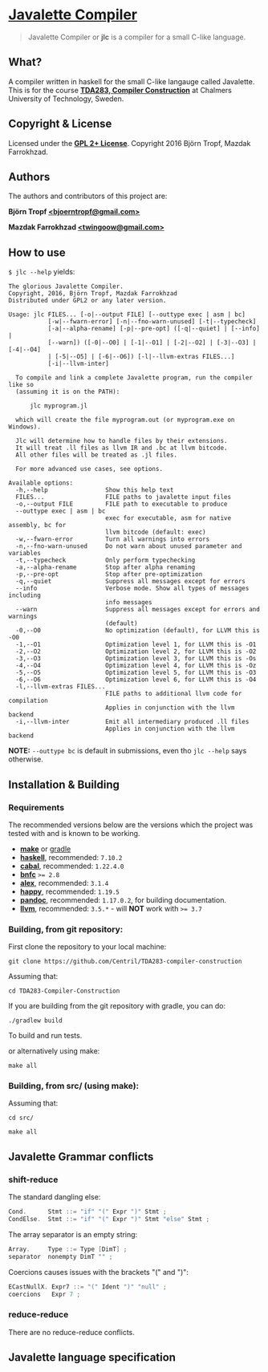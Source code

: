 # [Javalette Compiler]

> Javalette Compiler or **jlc** is a compiler for a small C-like language.

## What?

A compiler written in haskell for the small C-like langauge called Javalette. This is for the course **[TDA283, Compiler Construction]** at Chalmers University of Technology, Sweden.

## Copyright & License

Licensed under the **[GPL 2+ License]**.
Copyright 2016 Björn Tropf, Mazdak Farrokhzad.

## Authors

The authors and contributors of this project are:

**Björn Tropf [&lt;bjoerntropf@gmail.com&gt;]**

**Mazdak Farrokhzad [&lt;twingoow@gmail.com&gt;]**

## How to use

`$ jlc --help` yields:

```
The glorious Javalette Compiler.
Copyright, 2016, Björn Tropf, Mazdak Farrokhzad
Distributed under GPL2 or any later version.

Usage: jlc FILES... [-o|--output FILE] [--outtype exec | asm | bc]
           [-w|--fwarn-error] [-n|--fno-warn-unused] [-t|--typecheck]
           [-a|--alpha-rename] [-p|--pre-opt] ([-q|--quiet] | [--info] |
           [--warn]) ([-0|--O0] | [-1|--O1] | [-2|--O2] | [-3|--O3] | [-4|--O4]
           | [-5|--O5] | [-6|--O6]) [-l|--llvm-extras FILES...]
           [-i|--llvm-inter]

  To compile and link a complete Javalette program, run the compiler like so   
  (assuming it is on the PATH):

      jlc myprogram.jl

  which will create the file myprogram.out (or myprogram.exe on Windows).

  Jlc will determine how to handle files by their extensions.
  It will treat .ll files as llvm IR and .bc at llvm bitcode.
  All other files will be treated as .jl files.

  For more advanced use cases, see options.

Available options:
  -h,--help                Show this help text
  FILES...                 FILE paths to javalette input files
  -o,--output FILE         FILE path to executable to produce
  --outtype exec | asm | bc
                           exec for executable, asm for native assembly, bc for
                           llvm bitcode (default: exec)
  -w,--fwarn-error         Turn all warnings into errors
  -n,--fno-warn-unused     Do not warn about unused parameter and variables
  -t,--typecheck           Only perform typechecking
  -a,--alpha-rename        Stop after alpha renaming
  -p,--pre-opt             Stop after pre-optimization
  -q,--quiet               Suppress all messages except for errors
  --info                   Verbose mode. Show all types of messages including
                           info messages
  --warn                   Suppress all messages except for errors and warnings
                           (default)
  -0,--O0                  No optimization (default), for LLVM this is -O0
  -1,--O1                  Optimization level 1, for LLVM this is -O1
  -2,--O2                  Optimization level 2, for LLVM this is -O2
  -3,--O3                  Optimization level 3, for LLVM this is -Os
  -4,--O4                  Optimization level 4, for LLVM this is -Oz
  -5,--O5                  Optimization level 5, for LLVM this is -O3
  -6,--O6                  Optimization level 6, for LLVM this is -O4
  -l,--llvm-extras FILES...
                           FILE paths to additional llvm code for compilation  
                           Applies in conjunction with the llvm backend
  -i,--llvm-inter          Emit all intermediary produced .ll files
                           Applies in conjunction with the llvm backend
```

**NOTE:** `--outtype bc` is default in submissions, even tho `jlc --help` says otherwise.

## Installation & Building

### Requirements

The recommended versions below are the versions which the project was tested with and is known to be working.

+ **[make]** or [gradle]
+ **[haskell]**, recommended: `7.10.2`
+ **[cabal]**, recommended: `1.22.4.0`
+ **[bnfc]** `>= 2.8`
+ **[alex]**, recommended: `3.1.4`
+ **[happy]**, recommended: `1.19.5`
+ **[pandoc]**, recommended: `1.17.0.2`, for building documentation.
+ **[llvm]**, recommended: `3.5.*` - will **NOT** work with `>= 3.7`

### Building, from git repository:

First clone the repository to your local machine:

```shell
git clone https://github.com/Centril/TDA283-compiler-construction
```

Assuming that:

```shell
cd TDA283-Compiler-Construction
```

If you are building from the git repository with gradle, you can do:

```shell
./gradlew build
```

To build and run tests.

or alternatively using make:

```shell
make all
```

### Building, from src/ (using make):

Assuming that:

```shell
cd src/
```

```shell
make all
```

## Javalette Grammar conflicts

### shift-reduce

The standard dangling else:
```c
Cond.      Stmt ::= "if" "(" Expr ")" Stmt ;
CondElse.  Stmt ::= "if" "(" Expr ")" Stmt "else" Stmt ;
```

The array separator is an empty string:
```c
Array.     Type ::= Type [DimT] ;
separator  nonempty DimT "" ;
```

Coercions causes issues with the brackets "(" and ")":
```c
ECastNullX. Expr7 ::= "(" Ident ")" "null" ;
coercions   Expr 7 ;
```

### reduce-reduce

There are no reduce-reduce conflicts.

## Javalette language specification

<!-- references -->

[Javalette Compiler]: https://github.com/Centril/TDA283-compiler-construction

[TDA283, Compiler Construction]: http://www.cse.chalmers.se/edu/course/TDA283_Compiler_Construction/

[&lt;twingoow@gmail.com&gt;]: mailto:twingoow@gmail.com
[&lt;bjoerntropf@gmail.com&gt;]: mailto:bjoerntropf@gmail.com

[GPL 2+ License]: LICENSE.md

[gradle]: http://gradle.org/
[make]: https://www.gnu.org/software/make/
[alex]: https://www.haskell.org/alex/
[happy]: https://www.haskell.org/happy/
[bnfc]: http://bnfc.digitalgrammars.com/
[haskell]: https://www.haskell.org/
[cabal]: https://www.haskell.org/cabal/
[pandoc]: http://johnmacfarlane.net/pandoc/
[llvm]: http://llvm.org/

<!-- references -->
